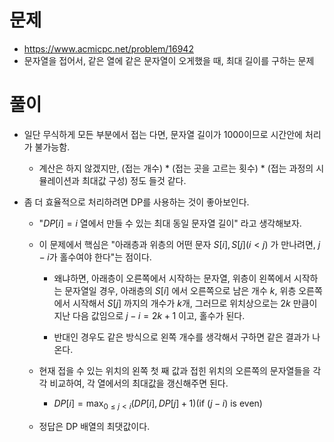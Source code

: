 # 문제
- https://www.acmicpc.net/problem/16942
- 문자열을 접어서, 같은 열에 같은 문자열이 오게했을 때, 최대 길이를 구하는 문제

# 풀이
- 일단 무식하게 모든 부분에서 접는 다면, 문자열 길이가 1000이므로 시간안에 처리가 불가능함.

    - 계산은 하지 않겠지만, (접는 개수) * (접는 곳을 고르는 횟수) * (접는 과정의 시뮬레이션과 최대값 구성) 정도 들것 같다.

- 좀 더 효율적으로 처리하려면 DP를 사용하는 것이 좋아보인다.

    - "$DP[i]=i$ 열에서 만들 수 있는 최대 동일 문자열 길이" 라고 생각해보자.

    - 이 문제에서 핵심은 "아래층과 위층의 어떤 문자 $S[i], S[j]{(i\lt{j})}$ 가 만나려면, $j - i$가 홀수여야 한다"는 점이다.

        - 왜냐하면, 아래층이 오른쪽에서 시작하는 문자열, 위층이 왼쪽에서 시작하는 문자열일 경우, 아래층의 $S[i]$ 에서 오른쪽으로 남은 개수 $k$, 위층 오른쪽에서 시작해서 $S[j]$ 까지의 개수가 $k$개, 그러므로 위치상으로는 $2k$ 만큼이 지난 다음 값임으로 $j - i = 2k + 1$ 이고, 홀수가 된다.

        - 반대인 경우도 같은 방식으로 왼쪽 개수를 생각해서 구하면 같은 결과가 나온다.

    - 현재 접을 수 있는 위치의 왼쪽 첫 째 값과 접힌 위치의 오른쪽의 문자열들을 각각 비교하여, 각 열에서의 최대값을 갱신해주면 된다.

        - $DP[i]=\max_{0\leq{j}\lt{i}}{(DP[i], DP[j] + 1) (\text{if }{(j-i)} \text{ is even})}$

    - 정답은 DP 배열의 최댓값이다.